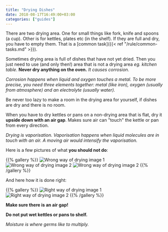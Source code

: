 ```yaml
---
title: "Drying Dishes"
date: 2018-08-17T16:49:00+03:00
categories: ["guides"]
---
```

There are two drying area. One for small things like fork, knife and spoons (a cup). Other is for kettles, plates etc (in the shelf). If they are full and dry, you have to empty them. That is a [common task]({{< ref "/rule/common-tasks.md" >}}).

Sometimes drying area is full of dishes that have not yet dried. Then you just need to use (and only then!) area that is not a drying area *eg. kitchen table*. **Never dry anything on the oven.** *It causes corrosion.*

*Corrosion happens when liquid and oxygen touches a metal. To be more precise, you need three elements together: metal (like iron), oxygen (usually from atmosphere) and an electrolyte (usually water).*

Be never too lazy to make a room in the drying area for yourself, if dishes are dry and there is no room.

When you have to dry kettles or pans on a non-drying area that is flat, dry it **upside down with an air gap**. Makes sure air can "touch" the kettle or pan from every direction.

*Drying is vaporisation. Vaporisation happens when liquid molecules are in touch with an air. A moving air would intensify the vaporisation.*

Here is a few pictures of what **you should not do**:

{{% gallery %}} ![Wrong way of drying image 1](/img/drying-wrong-1.jpg) ![Wrong way of drying image 2](/img/drying-wrong-2.jpg) ![Wrong way of drying image 2](/img/drying-wrong-3.jpg) {{% /gallery %}}

And here how it is done right:

{{% gallery %}} ![Right way of drying image 1](/img/drying-right-1.jpg) ![Right way of drying image 2](/img/drying-right-2.jpg) {{% /gallery %}}

**Make sure there is an air gap!**

**Do not put wet kettles or pans to shelf.**

*Moisture is where germs like to multiply.*
